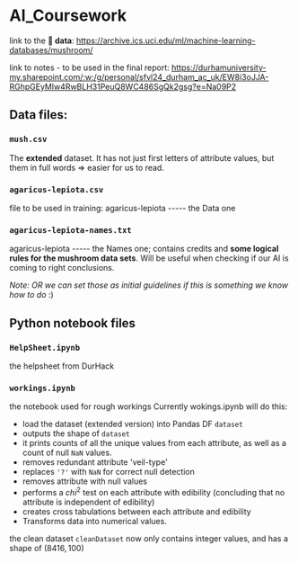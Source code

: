 # AI_Coursework
link to the **🍄 data**: https://archive.ics.uci.edu/ml/machine-learning-databases/mushroom/

link to notes - to be used in the final report: https://durhamuniversity-my.sharepoint.com/:w:/g/personal/sfvl24_durham_ac_uk/EW8i3oJJA-RGhpGEyMlw4RwBLH31PeuQ8WC486SgQk2gsg?e=Na09P2


## Data files:
### `mush.csv`
The **extended** dataset. It has not just first letters of attribute values, but them in full words => easier for us to read.


### `agaricus-lepiota.csv`
file to be used in training: agaricus-lepiota ----- the Data one


### `agaricus-lepiota-names.txt`
agaricus-lepiota ----- the Names one; contains credits and **some logical rules for the mushroom data sets**. Will be useful when checking if our AI is coming to right conclusions.

*Note: OR we can set those as initial guidelines if this is something we know how to do* :)


## Python notebook files
### `HelpSheet.ipynb`
the helpsheet from DurHack


### `workings.ipynb`
the notebook used for rough workings
Currently wokings.ipynb will do this:
- load the dataset (extended version) into Pandas DF `dataset`
- outputs the shape of `dataset`
- it prints counts of all the unique values from each attribute, as well as a count of null `NaN` values. 
- removes redundant attribute 'veil-type'
- replaces `'?'` with `NaN` for correct null detection
- removes attribute with null values
- performs a $chi^2$ test on each attribute with edibility (concluding that no attribute is independent of edibility)
- creates cross tabulations between each attribute and edibility 
- Transforms data into numerical values.

the clean dataset `cleanDataset` now only contains integer values, and has a shape of $(8416, 100)$
